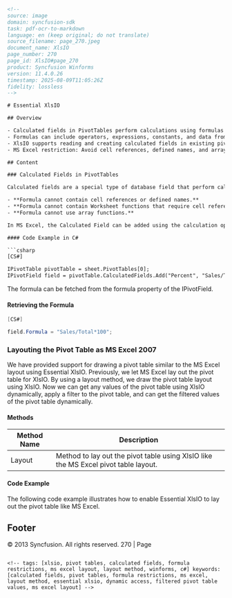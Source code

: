 ```html
<!-- 
source: image
domain: syncfusion-sdk
task: pdf-ocr-to-markdown
language: en (keep original; do not translate)
source_filename: page_270.jpeg
document_name: XlsIO
page_number: 270
page_id: XlsIO#page_270
product: Syncfusion Winforms
version: 11.4.0.26
timestamp: 2025-08-09T11:05:26Z
fidelity: lossless
-->

# Essential XlsIO

## Overview

- Calculated fields in PivotTables perform calculations using formulas that reference other fields in the pivot table.
- Formulas can include operators, expressions, constants, and data from PivotTables.
- XlsIO supports reading and creating calculated fields in existing pivot tables.
- MS Excel restriction: Avoid cell references, defined names, and array functions in formulas.

## Content

### Calculated Fields in PivotTables

Calculated fields are a special type of database field that perform calculations by using the contents of other fields in the pivot table with the given formula. The formula can contain operators and expressions as in other worksheet formulas. You can use constants and refer to data from the PivotTable. XlsIO supports reading and creating the Calculated Fields in the existing pivot table. The following are MS Excel restriction when using the formula:

- **Formula cannot contain cell references or defined names.**
- **Formula cannot contain Worksheet functions that require cell references.**
- **Formula cannot use array functions.**

In MS Excel, the Calculated Field can be added using the calculation option from the Option tab. In XlsIO, the same can be achieved with the following code sample.

#### Code Example in C#

```csharp
[CS#]

IPivotTable pivotTable = sheet.PivotTables[0];
IPivotField field = pivotTable.CalculatedFields.Add("Percent", "Sales/Total*100");
```

The formula can be fetched from the formula property of the IPivotField.

#### Retrieving the Formula

```csharp
[CS#]

field.Formula = "Sales/Total*100";
```

### Layouting the Pivot Table as MS Excel 2007

We have provided support for drawing a pivot table similar to the MS Excel layout using Essential XlsIO. Previously, we let MS Excel lay out the pivot table for XlsIO. By using a layout method, we draw the pivot table layout using XlsIO. Now we can get any values of the pivot table using XlsIO dynamically, apply a filter to the pivot table, and can get the filtered values of the pivot table dynamically.

#### Methods

| Method Name | Description |
|-------------|-------------|
| Layout      | Method to lay out the pivot table using XlsIO like the MS Excel pivot table layout. |

#### Code Example

The following code example illustrates how to enable Essential XlsIO to lay out the pivot table like MS Excel.

## Footer
© 2013 Syncfusion. All rights reserved. 270 | Page
``` 

<!-- tags: [xlsio, pivot tables, calculated fields, formula restrictions, ms excel layout, layout method, winforms, c#] keywords: [calculated fields, pivot tables, formula restrictions, ms excel, layout method, essential xlsio, dynamic access, filtered pivot table values, ms excel layout] -->
